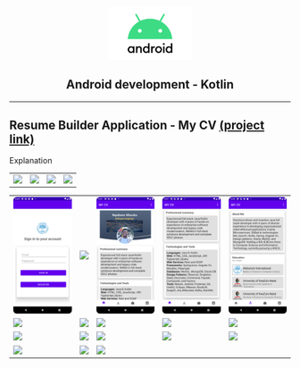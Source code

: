 <p align="center">
    <img src="android_logo.png" width="150" />
    <h2 align="center">Android development - Kotlin</h2>
    
</p>

<hr/>
<h2>Resume Builder Application - My CV <a href="url">(project link)</a></h2>
<p align="center">
<table border="0">
    <tr>
        <span>
        Explanation
        </span>
    </tr>
    <tr>
        <td><img src="screenshots/snap1.PNG" width="150" /></td>
        <td><img src="screenshots/snap2.PNG" width="150" /></td>
        <td><img src="screenshots/snap3.PNG" width="150" /></td>
        <td><img src="screenshots/snap4.PNG" width="150" /></td>
    </tr>
</table>

<table border="0">
      <tr>
        <td><img src="github-catalog/cv/Screenshot_1.png" width="160" /></td>
        <td><img src="github-catalog/cv/Screenshot_2.png" width="160" /></td>
        <td><img src="github-catalog/cv/Screenshot_3.png" width="160" /></td>
        <td><img src="github-catalog/cv/Screenshot_4.png" width="160" /></td>
        <td><img src="github-catalog/cv/Screenshot_5.png" width="160" /></td>
    </tr>
    <tr>
        <td><img src="screenshots/Screenshot_6.png" width="160" /></td>
        <td><img src="screenshots/Screenshot_7.png" width="160" /></td>
        <td><img src="screenshots/Screenshot_8.png" width="160" /></td>
        <td><img src="screenshots/Screenshot_9.png" width="160" /></td>
        <td><img src="screenshots/Screenshot_10.png" width="160" /></td>
    </tr>
      <tr>
        <td><img src="screenshots/Screenshot_11.png" width="160" /></td>
        <td><img src="screenshots/Screenshot_12.png" width="160" /></td>
        <td><img src="screenshots/Screenshot_13.png" width="160" /></td>
        <td><img src="screenshots/Screenshot_14.png" width="160" /></td>
        <td><img src="screenshots/Screenshot_15.png" width="160" /></td>
    </tr>
     <tr>
        <td><img src="screenshots/Screenshot_16.png" width="160" /></td>
        <td><img src="screenshots/Screenshot_17.png" width="160" /></td>
        <td><img src="screenshots/Screenshot_18.png" width="160" /></td>
    </tr>
</table>
</p>
